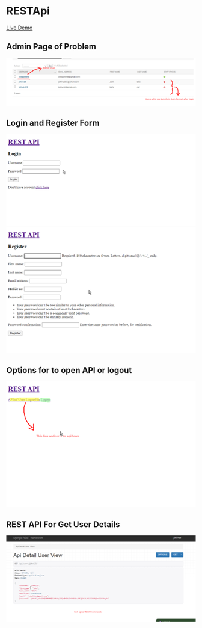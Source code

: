 # RESTApi

<a href="http://bhanuprasad1999.pythonanywhere.com/">Live Demo</a> 

## Admin Page of Problem
<img src="https://github.com/bhanuprasad2607/rest-api/blob/main/images/admin-1.png">

## Login and Register Form
<img src="https://github.com/bhanuprasad2607/rest-api/blob/main/images/login.png">
<img src="https://github.com/bhanuprasad2607/rest-api/blob/main/images/register.png">

## Options for to open API or logout
<img src="https://github.com/bhanuprasad2607/rest-api/blob/main/images/home.png">

## REST API For Get User Details
<img src="https://github.com/bhanuprasad2607/rest-api/blob/main/images/api-form.png">
